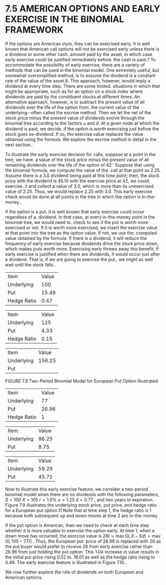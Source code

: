 # 7.5 AMERICAN OPTIONS AND EARLY EXERCISE IN THE BINOMIAL FRAMEWORK

If the options are American style, they can be exercised early. It is well known that American call options will not be exercised early unless there is a dividend or some other cash. amount paid by the asset, in which case early exercise could be justified immediately before. the cash is paid.7 To accommodate the possibility of early exercise, there are a variety of methods that can be used in the binomial model. One extremely useful, but somewhat oversimplified method, is to assume the dividend is a constant rate of the value of the asset.8. This approach, however, would imply a dividend at every time step. There are some limited. situations in which that might be appropriate, such as for an option on a stock index where dividends are paid by the constituent stocks at different times. An alternative approach, however, is to subtract the present value of all dividends over the life of the option from. the current value of the underlying--often called the escrow method. Then we let the net of the stock price minus the present value of dividends evolve through the binomial tree according to the factors $\boldsymbol{\mathscr{u}}$ and $d.$ At a given node at which the dividend is paid, we decide. if the option is worth exercising just before the stock goes ex-dividend. If so, the exercise value replaces the value obtained using the formula. We explore the escrow method in detail in the next section..

To illustrate the early exercise decision for calls, suppose at a point in the tree, we have. a value of the stock price minus the present value of all remaining dividends over the life of the option of 42.' Suppose that using the binomial formula, we compute the value of the. call at that point as 2.25. Assume there is a 3.0 dividend being paid at this time point; then, the stock price with the dividend is 45.10 with the exercise price at 42, we could exercise. it and collect a value of 3.0, which is more than its unexercised value of 2.25. Thus, we would replace 2.25 with 3.0. This early exercise check would be done at all points in the tree in which the option is in-the-money..

If the option is a put, it is well known that early exercise could occur regardless of a. dividend. In that case, at every in-the-money point in the binomial tree, we would need to. check to see if the put is worth more exercised or not. If it is worth more exercised, we insert the exercise value at that point into the tree as the option value. If not, we use the. computed value obtained by the formula. If there is a dividend, it will reduce the frequency of early exercise because dividends drive the stock price down, which makes puts worth more. Exercising early throws away this benefit. If early exercise is justified when there are dividends, it would occur just after a dividend. That is, if we are going to exercise the put,. we might as well wait until the stock falls..

<html><body><table><tr><td>Item</td><td>Value</td></tr><tr><td>Underlying</td><td>100</td></tr><tr><td>Put</td><td>15.49</td></tr><tr><td>Hedge Ratio</td><td>0.47</td></tr></table></body></html>

<html><body><table><tr><td>Item</td><td>Value</td></tr><tr><td>Underlying</td><td>125</td></tr><tr><td>Put</td><td>4.33</td></tr><tr><td>Hedge Ratio</td><td>0.15</td></tr></table></body></html>

<html><body><table><tr><td>Item</td><td>Value</td></tr><tr><td>Underlying</td><td>156.25</td></tr><tr><td>Put</td><td></td></tr></table></body></html>

FIGURE 7.9 Two-Period Binomial Model for European Put Option Illustrated


<html><body><table><tr><td>Item</td><td>Value</td></tr><tr><td>Underlying</td><td>77</td></tr><tr><td>Put</td><td>26.96</td></tr><tr><td>Hedge Ratio</td><td>1</td></tr></table></body></html>

<html><body><table><tr><td>Item</td><td>Value</td></tr><tr><td>Underlying</td><td>96.25</td></tr><tr><td>Put</td><td>8.75</td></tr></table></body></html>

<html><body><table><tr><td>Item</td><td>Value</td></tr><tr><td>Underlying</td><td>59.29</td></tr><tr><td>Put</td><td>45.71</td></tr></table></body></html>

Now to illustrate this early exercise feature, we consider a two-period binomial model when there are no dividends with the following parameters, $S=100$ $X=105$ $r=1.0\%$ $u=1.25$ $d=0.77$ , and two years to expiration. Figure 7.9 illustrates the underlying stock price, put price, and hedge ratio for a European put option.11 Note that at time step 1, the hedge ratio is 1 because both subsequent up and down moves at time 2 are in-the-money.

If the put option is American, then we need to check at each time step whether it is more valuable to exercise the option early. At time 1, when a down move has occurred, the exercise value is $28[=\operatorname*{max}(0,X-S d)=\operatorname*{max}(0,105-77)]$ . Thus, the European put. price of 26.96 is replaced with 28 as the put buyer would prefer to receive 28 from early exercise rather than 26.96 from just holding the put option. This 1.04 increase in value results in the initial put price rising 0.52 to. $16.01$ as well as the hedge ratio rising to 0.49. The early exercise feature is illustrated in Figure 7.10..

We now further explore the role of dividends on both European and American options.
